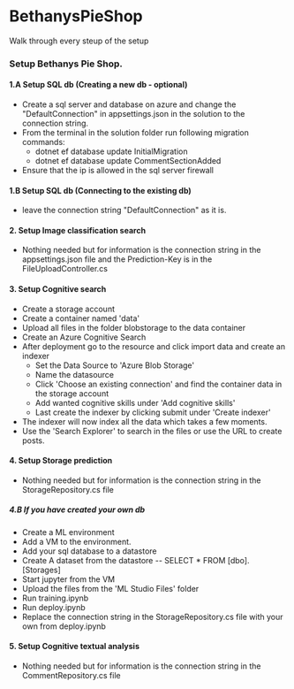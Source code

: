 # BethanysPieShop
Walk through every steup of the setup

### Setup Bethanys Pie Shop.

#### 1.A Setup SQL db (Creating a new db - optional)
- Create a sql server and database on azure and change the "DefaultConnection" in appsettings.json in the solution to the connection string.
- From the terminal in the solution folder run following migration commands:  
  - dotnet ef database update InitialMigration
  - dotnet ef database update CommentSectionAdded 
- Ensure that the ip is allowed in the sql server firewall

#### 1.B Setup SQL db (Connecting to the existing db)
- leave the connection string "DefaultConnection" as it is.


#### 2. Setup Image classification search
- Nothing needed but for information is the connection string in the appsettings.json file and the Prediction-Key is in the FileUploadController.cs

#### 3. Setup Cognitive search
- Create a storage account
- Create a container named 'data'
- Upload all files in the folder blobstorage to the data container
- Create an Azure Cognitive Search
- After deployment go to the resource and click import data and create an indexer
  - Set the Data Source to 'Azure Blob Storage'
  - Name the datasource 
  - Click 'Choose an existing connection' and find the container data in the storage account
  - Add wanted cognitive skills under 'Add cognitive skills'
  - Last create the indexer by clicking submit under 'Create indexer'
- The indexer will now index all the data which takes a few moments.
- Use the 'Search Explorer' to search in the files or use the URL to create posts.


#### 4. Setup Storage prediction
- Nothing needed but for information is the connection string in the StorageRepository.cs file

##### 4.B If you have created your own db
- Create a ML environment
- Add a VM to the environment. 
- Add your sql database to a datastore
- Create A dataset from the datastore
-- SELECT * FROM [dbo].[Storages]
- Start jupyter from the VM
- Upload the files from the 'ML Studio Files' folder
- Run training.ipynb
- Run deploy.ipynb
- Replace the connection string in the StorageRepository.cs file with your own from deploy.ipynb

#### 5. Setup Cognitive textual analysis
- Nothing needed but for information is the connection string in the CommentRepository.cs file
